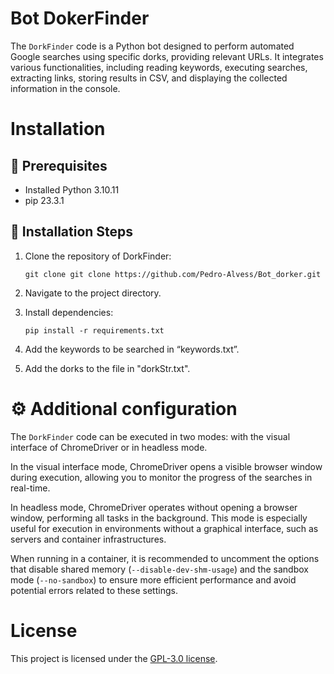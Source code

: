 # Bot DokerFinder

The `DorkFinder` code is a Python bot designed to perform automated Google searches using specific dorks, providing relevant URLs. It integrates various functionalities, including reading keywords, executing searches, extracting links, storing results in CSV, and displaying the collected information in the console.

# Installation
## 📄 Prerequisites

- Installed Python 3.10.11
- pip 23.3.1

## 🚩 Installation Steps

1. Clone the repository of DorkFinder:

       git clone git clone https://github.com/Pedro-Alvess/Bot_dorker.git

2. Navigate to the project directory.
3. Install dependencies:

       pip install -r requirements.txt

5. Add the keywords to be searched in “keywords.txt”.
6. Add the dorks to the file in "dorkStr.txt".

# ⚙ Additional configuration

The `DorkFinder` code can be executed in two modes: with the visual interface of ChromeDriver or in headless mode.

In the visual interface mode, ChromeDriver opens a visible browser window during execution, allowing you to monitor the progress of the searches in real-time.

In headless mode, ChromeDriver operates without opening a browser window, performing all tasks in the background. This mode is especially useful for execution in environments without a graphical interface, such as servers and container infrastructures.

When running in a container, it is recommended to uncomment the options that disable shared memory (`--disable-dev-shm-usage`) and the sandbox mode (`--no-sandbox`) to ensure more efficient performance and avoid potential errors related to these settings.

# License

This project is licensed under the [GPL-3.0 license](LICENSE).

   
 



 
